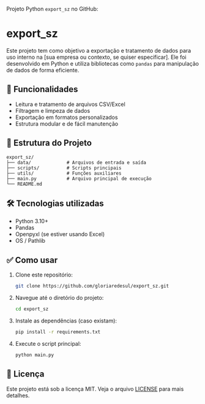 Projeto Python `export_sz` no GitHub:

# export_sz

Este projeto tem como objetivo a exportação e tratamento de dados para uso interno na [sua empresa ou contexto, se quiser especificar]. Ele foi desenvolvido em Python e utiliza bibliotecas como `pandas` para manipulação de dados de forma eficiente.

## 🚀 Funcionalidades

- Leitura e tratamento de arquivos CSV/Excel
- Filtragem e limpeza de dados
- Exportação em formatos personalizados
- Estrutura modular e de fácil manutenção

## 📁 Estrutura do Projeto

```
export_sz/
├── data/             # Arquivos de entrada e saída
├── scripts/          # Scripts principais
├── utils/            # Funções auxiliares
├── main.py           # Arquivo principal de execução
└── README.md
```

## 🛠️ Tecnologias utilizadas

- Python 3.10+
- Pandas
- Openpyxl (se estiver usando Excel)
- OS / Pathlib

## ✅ Como usar

1. Clone este repositório:
   ```bash
   git clone https://github.com/gloriaredesul/export_sz.git
   ```
2. Navegue até o diretório do projeto:
   ```bash
   cd export_sz
   ```
3. Instale as dependências (caso existam):
   ```bash
   pip install -r requirements.txt
   ```
4. Execute o script principal:
   ```bash
   python main.py
   ```

## 🧾 Licença

Este projeto está sob a licença MIT. Veja o arquivo [LICENSE](LICENSE) para mais detalhes.
